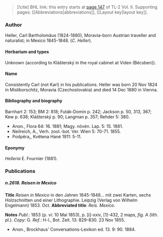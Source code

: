 > [!cite] BHL link: this entry starts at [page 147](https://www.biodiversitylibrary.org/item/103253#page/173/mode/1up) of TL-2 Vol. II.
> Supporting pages: [[Abbreviations|abbreviations]], [[Layout key|layout key]].

### Author

Heller, Carl Bartholomäus (1824-1880), Moravia-born Austrian traveller and naturalist; in Mexico 1845-1848. (*C. Heller*).

#### Herbarium and types

Unknown (according to Klášterský in the royal cabinet at Viden (Bécsben)).

#### Name

Consistently Carl (not Karl) in his publications. Heller was born 20 Nov 1824 in Misliborschitz, Moravia (Czechoslovakia) and died 14 Dec 1880 in Vienna.

#### Bibliography and biography

Barnhart 2: 153; BM 2: 818; Futák-Domin p. 242; Jackson p. 50, 313, 367; Kew p. 638; Klášterský p. 90; Langman p. 357; Rehder 5: 380.
- Anon., Flora 64: 16. 1881; Magy. növén. Lap. 5: 15. 1881.
- Neilreich, A., Verh. zool.-bot. Ver. Wien 5: 70-71. 1855.
- Podpěra,, Květena Hané 1911: 5-11.

#### Eponymy

*Helleria* E. Fournier (1881).

### Publications

##### n.2618. Reisen in Mexico

**Title**
*Reisen in Mexico* in den Jahren 1845-1848... mit zwei Karten, sechs Holzschnitten und einer Lithographie. Leipzig (Verlag von Wilhelm Engelmann) 1853. Oct.
**Abbreviated title**: *Reis. Mexico*.

**Notes**
*Publ*.: 1853 (p. vi: 10 Mai 1853), p. \[i\]-xxiv, \[1\]-432, 2 maps, *fig. A* (lith. pl.). *Copy*: G.
*Ref*.: H-l., Bot. Zeit. 13: 829-830. 23 Nov 1855.
- Anon., Brockhaus' Conversations-Lexikon ed. 13. 9: 90. 1884.

